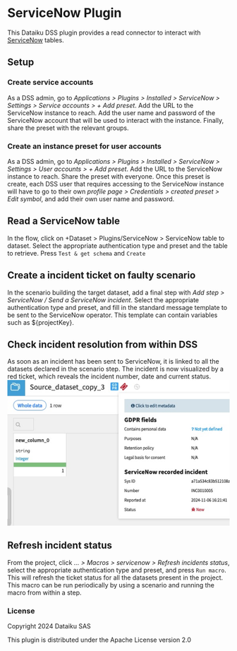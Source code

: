 # ServiceNow Plugin

This Dataiku DSS plugin provides a read connector to interact with [ServiceNow](https://www.servicenow.com/) tables.

## Setup

### Create service accounts

As a DSS admin, go to *Applications > Plugins > Installed > ServiceNow > Settings > Service accounts > + Add preset*. Add the URL to the ServiceNow instance to reach. Add the user name and password of the ServiceNow account that will be used to interact with the instance. Finally, share the preset with the relevant groups.

### Create an instance preset for user accounts

As a DSS admin, go to *Applications > Plugins > Installed > ServiceNow > Settings > User accounts > + Add preset*. Add the URL to the ServiceNow instance to reach. Share the preset with everyone.
Once this preset is create, each DSS user that requires accessing to the ServiceNow instance will have to go to their own *profile page > Credentials > created preset > Edit symbol*, and add their own user name and password. 

## Read a ServiceNow table

In the flow, click on +Dataset > Plugins/ServiceNow > ServiceNow table to dataset. Select the appropriate authentication type and preset and the table to retrieve. Press `Test & get schema` and `Create`

## Create a incident ticket on faulty scenario

In the scenario building the target dataset, add a final step with *Add step > ServiceNow / Send a ServiceNow incident*. Select the appropriate authentication type and preset, and fill in the standard message template to be sent to the ServiceNow operator. This template can contain variables such as ${projectKey}.

## Check incident resolution from within DSS

As soon as an incident has been sent to ServiceNow, it is linked to all the datasets declared in the scenario step. The incident is now visualized by a red ticket, which reveals the incident number, date and current status.
![](images/incident_status_in_dss_flow.jpg)

## Refresh incident status

From the project, click *... > Macros > servicenow > Refresh incidents status*, select the appropriate authentication type and preset, and press `Run macro`. This will refresh the ticket status for all the datasets present in the project. This macro can be run periodically by using a scenario and running the macro from within a step.

### License

Copyright 2024 Dataiku SAS

This plugin is distributed under the Apache License version 2.0
